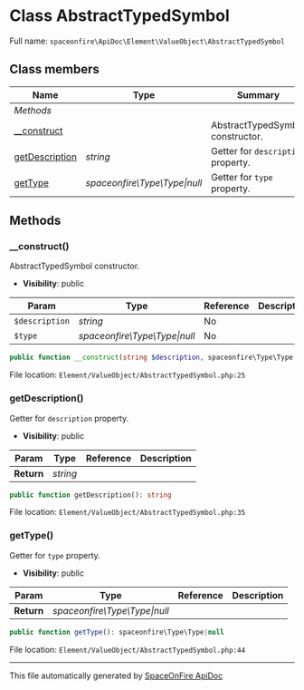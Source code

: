 # Class AbstractTypedSymbol

Full name: `spaceonfire\ApiDoc\Element\ValueObject\AbstractTypedSymbol`

## Class members

| Name                                                                                         | Type                              | Summary                            | Additional                   |
| -------------------------------------------------------------------------------------------- | --------------------------------- | ---------------------------------- | ---------------------------- |
| _Methods_                                                                                    |                                   |                                    |                              |
| [\_\_construct](#spaceonfire_apidoc_element_valueobject_abstracttypedsymbol_construct)       |                                   | AbstractTypedSymbol constructor.   | [📢](# "Visibility: public") |
| [getDescription](#spaceonfire_apidoc_element_valueobject_abstracttypedsymbol_getdescription) | _string_                          | Getter for `description` property. | [📢](# "Visibility: public") |
| [getType](#spaceonfire_apidoc_element_valueobject_abstracttypedsymbol_gettype)               | _spaceonfire\Type\Type&#124;null_ | Getter for `type` property.        | [📢](# "Visibility: public") |

## Methods

<a name="spaceonfire_apidoc_element_valueobject_abstracttypedsymbol_construct"></a>

### \_\_construct()

AbstractTypedSymbol constructor.

-   **Visibility**: public

| Param          | Type                              | Reference | Description |
| -------------- | --------------------------------- | --------- | ----------- |
| `$description` | _string_                          | No        |             |
| `$type`        | _spaceonfire\Type\Type&#124;null_ | No        |             |

```php
public function __construct(string $description, spaceonfire\Type\Type|null $type = null)
```

File location: `Element/ValueObject/AbstractTypedSymbol.php:25`

<a name="spaceonfire_apidoc_element_valueobject_abstracttypedsymbol_getdescription"></a>

### getDescription()

Getter for `description` property.

-   **Visibility**: public

| Param      | Type     | Reference | Description |
| ---------- | -------- | --------- | ----------- |
| **Return** | _string_ |           |             |

```php
public function getDescription(): string
```

File location: `Element/ValueObject/AbstractTypedSymbol.php:35`

<a name="spaceonfire_apidoc_element_valueobject_abstracttypedsymbol_gettype"></a>

### getType()

Getter for `type` property.

-   **Visibility**: public

| Param      | Type                              | Reference | Description |
| ---------- | --------------------------------- | --------- | ----------- |
| **Return** | _spaceonfire\Type\Type&#124;null_ |           |             |

```php
public function getType(): spaceonfire\Type\Type|null
```

File location: `Element/ValueObject/AbstractTypedSymbol.php:44`

---

This file automatically generated by [SpaceOnFire ApiDoc](https://github.com/spaceonfire/apidoc)
